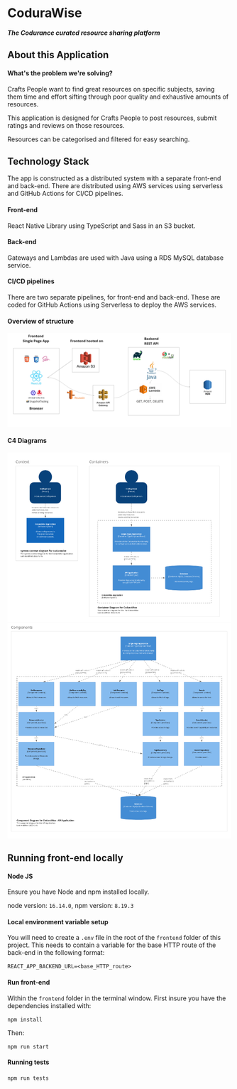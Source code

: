 # CoduraWise
***The Codurance curated resource sharing platform***

## About this Application

#### What's the problem we're solving?

Crafts People want to find great resources on specific subjects, saving them time and effort sifting through poor quality and exhaustive amounts of resources.

This application is designed for Crafts People to post resources, submit ratings and reviews on those resources.

Resources can be categorised and filtered for easy searching.

## Technology Stack

The app is constructed as a distributed system with a separate front-end and back-end. There are distributed using AWS services using serverless and GitHub Actions for CI/CD pipelines.

#### Front-end

React Native Library using TypeScript and Sass in an S3 bucket.

#### Back-end

Gateways and Lambdas are used with Java using a RDS MySQL database service.

#### CI/CD pipelines

There are two separate pipelines, for front-end and back-end.
These are coded for GitHub Actions using Serverless to deploy the AWS services.

#### Overview of structure

![image of technology_stack](readme_images/technology_stack.png)

#### C4 Diagrams

![C1 and C2 Diagrams](readme_images/c1_c2_diagrams.png)
![C3 Diagrams](readme_images/c3_diagram.png)

## Running front-end locally

#### Node JS

Ensure you have Node and npm installed locally.

node version: `16.14.0`,
npm version: `8.19.3`


#### Local environment variable setup

You will need to create a `.env` file in the root of the `frontend` folder of this project. This needs to contain a variable for the base HTTP route of the back-end in the following format:
```
REACT_APP_BACKEND_URL=<base_HTTP_route>
```

#### Run front-end

Within the `frontend` folder in the terminal window.
First insure you have the dependencies installed with:
```
npm install
```
Then:
```
npm run start
```

#### Running tests
```
npm run tests
```
